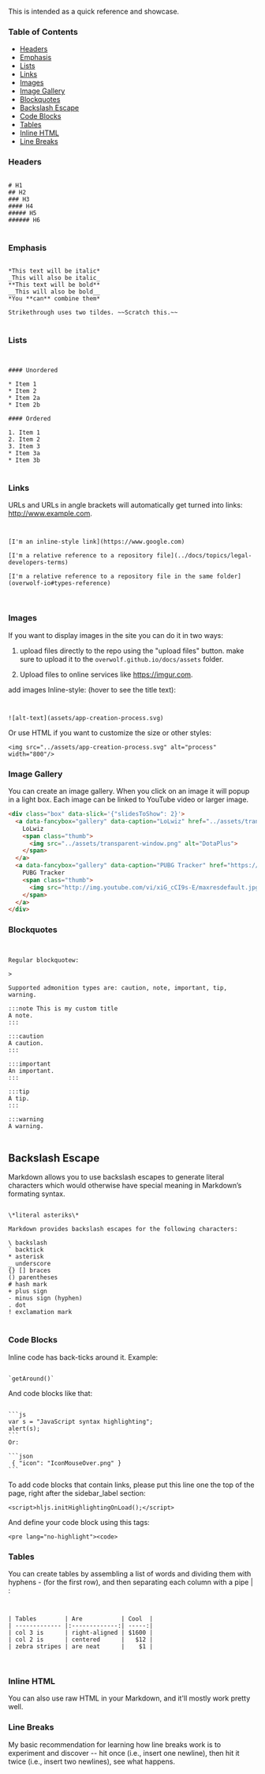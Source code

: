 This is intended as a quick reference and showcase.

### Table of Contents
* [Headers](#headers)
* [Emphasis](#emphasis)
* [Lists](#lists)
* [Links](#links)
* [Images](#images)
* [Image Gallery](#image-gallery)
* [Blockquotes](#blockquotes)
* [Backslash Escape](#backslash-escape)
* [Code Blocks](#code-blocks)
* [Tables](#tables)
* [Inline HTML](#inline-html)
* [Line Breaks](#line-breaks)

### Headers

<pre lang="no-highlight">
<code>
# H1
## H2
### H3
#### H4
##### H5
###### H6
</code>
</pre>

### Emphasis

<pre lang="no-highlight">
<code>
*This text will be italic*
_This will also be italic_
**This text will be bold**
__This will also be bold__
*You **can** combine them*

Strikethrough uses two tildes. ~~Scratch this.~~
</code>
</pre>

### Lists

<pre lang="no-highlight">
<code>

#### Unordered

* Item 1
* Item 2
* Item 2a
* Item 2b

#### Ordered

1. Item 1
2. Item 2
3. Item 3
* Item 3a
* Item 3b
</code>
</pre>

### Links

URLs and URLs in angle brackets will automatically get turned into links: http://www.example.com. 

<pre lang="no-highlight">
<code>

[I'm an inline-style link](https://www.google.com)

[I'm a relative reference to a repository file](../docs/topics/legal-developers-terms)

[I'm a relative reference to a repository file in the same folder](overwolf-io#types-reference)

</code>
</pre>

### Images

If you want to display images in the site you can do it in two ways:

1. upload files directly to the repo using the "upload files" button.
   make sure to upload it to the `overwolf.github.io/docs/assets` folder.
   
2. Upload files to online services like https://imgur.com.

add images Inline-style: (hover to see the title text):

<pre lang="no-highlight"><code>

![alt-text](assets/app-creation-process.svg)
</code></pre>

Or use HTML if you want to customize the size or other styles:

`<img src="../assets/app-creation-process.svg" alt="process" width="800"/>`

### Image Gallery

You can create an image gallery. When you click on an image it will popup in a light box.
Each image can be linked to YouTube video or larger image.

```html
<div class="box" data-slick='{"slidesToShow": 2}'>
  <a data-fancybox="gallery" data-caption="LoLwiz" href="../assets/transparent-window.png">
    LoLwiz
    <span class="thumb">
      <img src="../assets/transparent-window.png" alt="DotaPlus">
    </span>
  </a>
  <a data-fancybox="gallery" data-caption="PUBG Tracker" href="https://www.youtube.com/watch?v=xiG_cCI9s-E">
    PUBG Tracker
    <span class="thumb">
      <img src="http://img.youtube.com/vi/xiG_cCI9s-E/maxresdefault.jpg" alt="DotaPlus">
    </span>
  </a>
</div>
```


### Blockquotes

<pre lang="no-highlight">
<code>

Regular blockquotew:

>

Supported admonition types are: caution, note, important, tip, warning.

:::note This is my custom title
A note.
:::

:::caution
A caution.
:::

:::important
An important.
:::

:::tip
A tip.
:::

:::warning
A warning.
</code>
</pre>

## Backslash Escape

Markdown allows you to use backslash escapes to generate literal characters which would otherwise have special meaning in Markdown’s formating syntax.

<pre lang="no-highlight">
<code>
\*literal asteriks\*

Markdown provides backslash escapes for the following characters:

\ backslash
` backtick
* asterisk
_ underscore
{} [] braces
() parentheses
# hash mark
+ plus sign
- minus sign (hyphen)
. dot
! exclamation mark
</code>
</pre>

### Code Blocks

Inline code has back-ticks around it. Example:

<pre lang="no-highlight"><code>
`getAround()`
</code></pre>

And code blocks like that:

<pre lang="no-highlight"><code>
```js
var s = "JavaScript syntax highlighting";
alert(s);
```
Or:

```json
 { "icon": "IconMouseOver.png" }
```
</code></pre>

To add code blocks that contain links, please put this line one the top of the page, right after the sidebar_label section:

`<script>hljs.initHighlightingOnLoad();</script>`

And define your code block using this tags:

`<pre lang="no-highlight"><code>`

### Tables

You can create tables by assembling a list of words and dividing them with hyphens - (for the first row), and then separating each column with a pipe | :

<pre lang="no-highlight">
<code>

| Tables        | Are           | Cool  |
| ------------- |:-------------:| -----:|
| col 3 is      | right-aligned | $1600 |
| col 2 is      | centered      |   $12 |
| zebra stripes | are neat      |    $1 |

</code>
</pre>

### Inline HTML

You can also use raw HTML in your Markdown, and it'll mostly work pretty well.

### Line Breaks

My basic recommendation for learning how line breaks work is to experiment and discover -- hit <Enter> once (i.e., insert one newline), then hit it twice (i.e., insert two newlines), see what happens.

